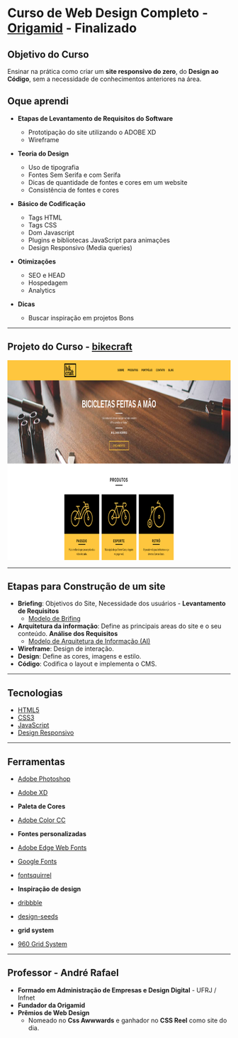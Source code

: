 # Curso de Web Design Completo - [Origamid](https://www.origamid.com/curso/web-design-completo) - Finalizado

## Objetivo do Curso

Ensinar na prática como criar um **site responsivo do zero**, do **Design ao Código**, sem a necessidade de conhecimentos anteriores na área.

## Oque aprendi

* **Etapas de Levantamento de Requisitos do Software**
  + Prototipação do site utilizando o ADOBE XD
  + Wireframe

* **Teoria do Design**
  + Uso de tipografia
  + Fontes Sem Serifa e com Serifa
  + Dicas de quantidade de fontes e cores em um website
  + Consistência de fontes e cores

* **Básico de Codificação**
  + Tags HTML
  + Tags CSS
  + Dom Javascript
  + Plugins e bibliotecas JavaScript para animações
  + Design Responsivo (Media queries)

* **Otimizações**
  + SEO e HEAD
  + Hospedagem
  + Analytics

* **Dicas**
  + Buscar inspiração em projetos Bons

  
___

## Projeto do Curso - [bikecraft](https://bikcraft.com/)

[<img src="./readme/bikcraft.png" width="100%" height="450"/>](https://bikcraft.com/)

___

## Etapas para Construção de um site

* **Briefing**: Objetivos do Site, Necessidade dos usuários - **Levantamento de Requisitos**
  + [Modelo de Brifing](https://github.com/MatheusGomesWeb/Cursos-Origamid/tree/master/WebDesign-Completo/bikecraft/planejamento/bikcraft_briefing.pdf)
* **Arquitetura da informação**: Define as principais areas do site e o seu conteúdo. **Análise dos Requisitos**
  + [Modelo de Arquitetura de Informação (AI)](https://github.com/MatheusGomesWeb/Cursos-Origamid/tree/master/WebDesign-Completo/bikecraft/planejamento/bikcraft_ai.pdf)
* **Wireframe**: Design de interação.
* **Design**: Define as cores, imagens e estilo.
* **Código**: Codifica o layout e implementa o CMS.

___

## Tecnologias

* [HTML5](https://developer.mozilla.org/pt-BR/docs/Web/HTML)
* [CSS3](https://developer.mozilla.org/pt-BR/docs/Web/CSS)
* [JavaScript](https://developer.mozilla.org/pt-BR/docs/Web/JavaScript)
* [Design Responsivo](https://medium.com/@fnandaleite/entendendo-as-diferen%C3%A7as-entre-design-responsivo-adaptativo-e-mobile-first-ea3c61fc9181)

___

## Ferramentas

  + [Adobe Photoshop](https://www.adobe.com/br/products/photoshop.html)
  + [Adobe XD](https://www.adobe.com/br/products/xd.html)

  + **Paleta de Cores**
  + [Adobe Color CC](https://color.adobe.com/pt/create/color-wheel) 

  + **Fontes personalizadas**
  + [Adobe Edge Web Fonts](https://fonts.adobe.com/)
  + [Google Fonts](https://fonts.google.com/)
  + [fontsquirrel](https://www.fontsquirrel.com/)

  + **Inspiração de design**
  + [dribbble](https://dribbble.com/)
  + [design-seeds](https://www.design-seeds.com/)

  + **grid system**
  + [960 Grid System](https://960.gs/)

___

## Professor - André Rafael

  + **Formado em Administração de Empresas e Design Digital** - UFRJ / Infnet
  + **Fundador da Origamid**
  + **Prêmios de Web Design**
    - Nomeado no **Css Awwwards** e ganhador no **CSS Reel** como site do dia.
